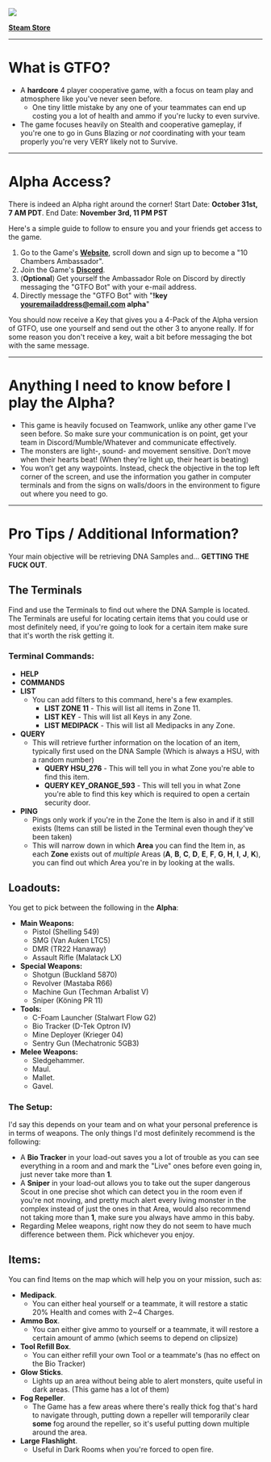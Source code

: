 ![](https://steamcdn-a.akamaihd.net/steam/apps/493520/header.jpg?t=1572095876)  

**[Steam Store](https://store.steampowered.com/app/493520/GTFO/)**

---

# What is **GTFO?**
* A **hardcore** 4 player cooperative game, with a focus on team play and atmosphere  like you've never seen before.
  * One tiny little mistake by any one of your teammates can end up costing you a lot of health and ammo if you're lucky to even survive.
* The game focuses heavily on Stealth and cooperative gameplay, if you're one to go in Guns Blazing or *not* coordinating with your team properly you're very VERY likely not to Survive.

---

# **Alpha** Access?

There is indeed an Alpha right around the corner!
Start Date: **October 31st, 7 AM PDT**.
End Date: **November 3rd, 11 PM PST**

Here's a simple guide to follow to ensure you and your friends get access to the game.

1. Go to the Game's **[Website](http://gtfothegame.com)**, scroll down and sign up to become a "10 Chambers Ambassador". 
2. Join the Game's **[Discord](https://discordapp.com/invite/gtfo)**.
3. (**Optional**) Get yourself the Ambassador Role on Discord by directly messaging the "GTFO Bot" with your e-mail address.
4. Directly message the "GTFO Bot" with "**!key youremailaddress@email.com alpha**"

You should now receive a Key that gives you a 4-Pack of the Alpha version of GTFO, use one yourself and send out the other 3 to anyone really.
If for some reason you don't receive a key, wait a bit before messaging the bot with the same message.

---

# **Anything I need to know before I play the Alpha?**

* This game is heavily focused on Teamwork, unlike any other game I've seen before. So make sure your communication is on point, get your team in Discord/Mumble/Whatever and communicate effectively.
* The monsters are light-, sound- and movement sensitive. Don’t move when their hearts beat! (When they're light up, their heart is beating)
* You won’t get any waypoints. Instead, check the objective in the top left corner of the screen, and use the information you gather in computer terminals and from the signs on walls/doors in the environment to figure out where you need to go.

---

# **Pro Tips / Additional Information?**

Your main objective will be retrieving DNA Samples and... **GETTING THE FUCK OUT**.


## **The Terminals**
Find and use the Terminals to find out where the DNA Sample is located.
The Terminals are useful for locating certain items that you could use or most definitely need, if you're going to look for a certain item make sure that it's worth the risk getting it.

### **Terminal Commands:**
* **HELP**
* **COMMANDS**
* **LIST**
  * You can add filters to this command, here's a few examples.
    * **LIST ZONE 11** - This will list all items in Zone 11.
    * **LIST KEY** - This will list all Keys in any Zone.
    * **LIST MEDIPACK** - This will list all Medipacks in any Zone.
* **QUERY**
  * This will retrieve further information on the location of an item, typically first used on the DNA Sample (Which is always a HSU, with a random number)
    * **QUERY HSU_276** - This will tell you in what Zone you're able to find this item.  
    * **QUERY KEY_ORANGE_593** - This will tell you in what Zone you're able to find this key which is required to open a certain security door.
* **PING**
  * Pings only work if you're in the Zone the Item is also in and if it still exists (Items can still be listed in the Terminal even though they've been taken) 
  * This will narrow down in which **Area** you can find the Item in, as each **Zone** exists out of *multiple* Areas (**A**, **B**, **C**, **D**, **E**, **F**, **G**, **H**, **I**, **J**, **K**), you can find out which Area you're in by looking at the walls.


## **Loadouts:**

You get to pick between the following in the **Alpha**:
* **Main Weapons:**
  * Pistol (Shelling 549)
  * SMG (Van Auken LTC5)
  * DMR (TR22 Hanaway)
  * Assault Rifle (Malatack LX)
* **Special Weapons:**
  * Shotgun (Buckland 5870)
  * Revolver (Mastaba R66)
  * Machine Gun (Techman Arbalist V)
  * Sniper (Köning PR 11)
* **Tools:**
  * C-Foam Launcher (Stalwart Flow G2)
  * Bio Tracker (D-Tek Optron IV)
  * Mine Deployer (Krieger 04)
  * Sentry Gun (Mechatronic 5GB3) 
* **Melee Weapons:**
  * Sledgehammer.
  * Maul.
  * Mallet.
  * Gavel. 

### **The Setup:**
I'd say this depends on your team and on what your personal preference is in terms of weapons. The only things I'd most definitely recommend is the following:
* A **Bio Tracker** in your load-out saves you a lot of trouble as you can see everything in a room and and mark the "Live" ones before even going in, just never take more than **1**.
* A **Sniper** in your load-out allows you to take out the super dangerous Scout in one precise shot which can detect you in the room even if you're not moving, and pretty much alert every living monster in the complex instead of just the ones in that Area, would also recommend not taking more than **1**, make sure you always have ammo in this baby.
* Regarding Melee weapons, right now they do not seem to have much difference between them. Pick whichever you enjoy.


## **Items:**

You can find Items on the map which will help you on your mission, such as:
* **Medipack**.
  * You can either heal yourself or a teammate, it will restore a static 20% Health and comes with 2~4 Charges.
* **Ammo Box**.
  * You can either give ammo to yourself or a teammate, it will restore a certain amount of ammo (which seems to depend on clipsize)
* **Tool Refill Box**.
  * You can either refill your own Tool or a teammate's (has no effect on the Bio Tracker) 
* **Glow Sticks**.
  * Lights up an area without being able to alert monsters, quite useful in dark areas. (This game has a lot of them)
* **Fog Repeller**.
  * The Game has a few areas where there's really thick fog that's hard to navigate through, putting down a repeller will temporarily clear **some** fog around the repeller, so it's useful putting down multiple around the area. 
* **Large Flashlight**.
  * Useful in Dark Rooms when you're forced to open fire.





